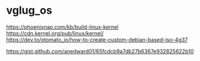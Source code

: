 # vglug_os

https://phoenixnap.com/kb/build-linux-kernel <br>
https://cdn.kernel.org/pub/linux/kernel/ <br>
https://dev.to/otomato_io/how-to-create-custom-debian-based-iso-4g37 <br>

https://gist.github.com/anedward01/65fcdcb9a7db27b6367e932825622b10


